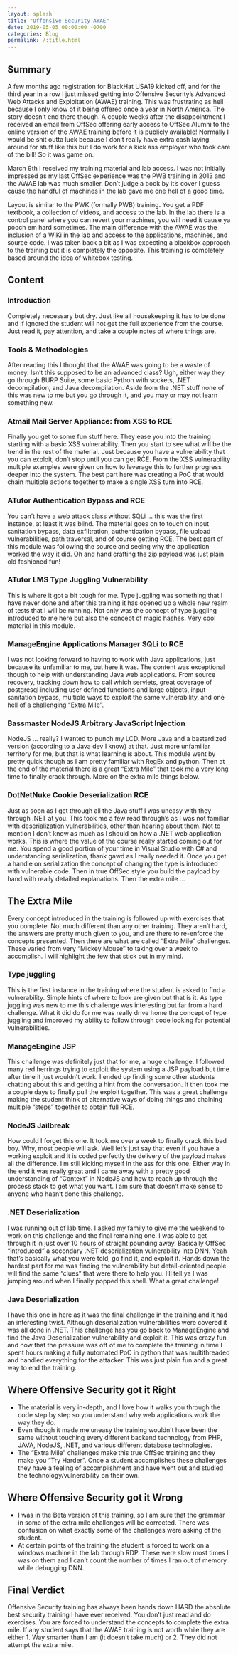 ```yaml
---
layout: splash
title: "Offensive Security AWAE"
date: 2019-05-05 00:00:00 -0700
categories: Blog
permalink: /:title.html
---
```

## Summary

A few months ago registration for BlackHat USA19 kicked off, and for the third year in a row I just missed getting into Offensive Security’s Advanced Web Attacks and Exploitation (AWAE) training.  This was frustrating as hell because I only know of it being offered once a year in North America.  The story doesn’t end there though.  A couple weeks after the disappointment I received an email from OffSec offering early access to OffSec Alumni to the online version of the AWAE training before it is publicly available!  Normally I would be shit outta luck because I don’t really have extra cash laying around for stuff like this but I do work for a kick ass employer who took care of the bill!  So it was game on.

March 9th I received my training material and lab access.  I was not initially impressed as my last OffSec experience was the PWB training in 2013 and the AWAE lab was much smaller.  Don’t judge a book by it’s cover I guess cause the handful of machines in the lab gave me one hell of a good time.

Layout is similar to the PWK (formally PWB) training.  You get a PDF textbook, a collection of videos, and access to the lab.  In the lab there is a control panel where you can revert your machines, you will need it cause ya pooch em hard sometimes.  The main difference with the AWAE was the inclusion of a WiKi in the lab and access to the applications, machines, and source code.  I was taken back a bit as I was expecting a blackbox approach to the training but it is completely the opposite.  This training is completely based around the idea of whitebox testing.

## Content

### Introduction
Completely necessary but dry.  Just like all housekeeping it has to be done and if ignored the student will not get the full experience from the course.  Just read it, pay attention, and take a couple notes of where things are.

### Tools & Methodologies
After reading this I thought that the AWAE was going to be a waste of money.  Isn’t this supposed to be an advanced class?  Ugh, either way they go through BURP Suite, some basic Python with sockets, .NET decompilation, and Java decompilation.  Aside from the .NET stuff none of this was new to me but you go through it, and you may or may not learn something new.

### Atmail Mail Server Appliance: from XSS to RCE
Finally you get to some fun stuff here.  They ease you into the training starting with a basic XSS vulnerability.  Then you start to see what will be the trend in the rest of the material.  Just because you have a vulnerability that you can exploit, don’t stop until you can get RCE.  From the XSS vulnerability multiple examples were given on how to leverage this to further progress deeper into the system.  The best part here was creating a PoC that would chain multiple actions together to make a single XSS turn into RCE.

### ATutor Authentication Bypass and RCE
You can’t have a web attack class without SQLi … this was the first instance, at least it was blind.  The material goes on to touch on input sanitation bypass, data exfiltration, authentication bypass, file upload vulnerabilities, path traversal, and of course getting RCE.  The best part of this module was following the source and seeing why the application worked the way it did.  Oh and hand crafting the zip payload was just plain old fashioned fun!

### ATutor LMS Type Juggling Vulnerability
This is where it got a bit tough for me.  Type juggling was something that I have never done and after this training it has opened up a whole new realm of tests that I will be running.  Not only was the concept of type juggling introduced to me here but also the concept of magic hashes.  Very cool material in this module.

### ManageEngine Applications Manager SQLi to RCE
I was not looking forward to having to work with Java applications, just because its unfamiliar to me, but here it was.  The content was exceptional though to help with understanding Java web applications.  From source recovery, tracking down how to call which servlets, great coverage of postgresql including user defined functions and large objects, input sanitation bypass, multiple ways to exploit the same vulnerability, and one hell of a challenging “Extra Mile”.

### Bassmaster NodeJS Arbitrary JavaScript Injection
NodeJS … really?  I wanted to punch my LCD.  More Java and a bastardized version (according to a Java dev I know) at that.  Just more unfamiliar territory for me, but that is what learning is about.  This module went by pretty quick though as I am pretty familiar with RegEx and python.  Then at the end of the material there is a great “Extra Mile” that took me a very long time to finally crack through.  More on the extra mile things below.

### DotNetNuke Cookie Deserialization RCE
Just as soon as I get through all the Java stuff I was uneasy with they through .NET at you.  This took me a few read through’s as I was not familiar with deserialization vulnerabilities, other than hearing about them.  Not to mention I don’t know as much as I should on how a .NET web application works.  This is where the value of the course really started coming out for me.  You spend a good portion of your time in Visual Studio with C# and understanding serialization, thank gawd as I really needed it.  Once you get a handle on serialization the concept of changing the type is introduced with vulnerable code.  Then in true OffSec style you build the payload by hand with really detailed explanations.  Then the extra mile …

## The Extra Mile

Every concept introduced in the training is followed up with exercises that you complete.  Not much different than any other training.  They aren’t hard, the answers are pretty much given to you, and are there to re-enforce the concepts presented.  Then there are what are called “Extra Mile” challenges.  These varied from very “Mickey Mouse” to taking over a week to accomplish.  I will highlight the few that stick out in my mind.

### Type juggling
This is the first instance in the training where the student is asked to find a vulnerability.  Simple hints of where to look are given but that is it.  As type juggling was new to me this challenge was interesting but far from a hard challenge.  What it did do for me was really drive home the concept of type juggling and improved my ability to follow through code looking for potential vulnerabilities.

### ManageEngine JSP
This challenge was definitely just that for me, a huge challenge.  I followed many red herrings trying to exploit the system using a JSP payload but time after time it just wouldn’t work.  I ended up finding some other students chatting about this and getting a hint from the conversation.  It then took me a couple days to finally pull the exploit together.  This was a great challenge making the student think of alternative ways of doing things and chaining multiple “steps” together to obtain full RCE.

### NodeJS Jailbreak
How could I forget this one.  It took me over a week to finally crack this bad boy.  Why, most people will ask.  Well let’s just say that even if you have a working exploit and it is coded perfectly the delivery of the payload makes all the difference.  I’m still kicking myself in the ass for this one.  Either way in the end it was really great and I came away with a pretty good understanding of “Context” in NodeJS and how to reach up through the process stack to get what you want.  I am sure that doesn’t make sense to anyone who hasn’t done this challenge.

### .NET Deserialization
I was running out of lab time.  I asked my family to give me the weekend to work on this challenge and the final remaining one.  I was able to get through it in just over 10 hours of straight pounding away.  Basically OffSec “introduced” a secondary .NET deserialization vulnerability into DNN.  Yeah that’s basically what you were told, go find it, and exploit it.  Hands down the hardest part for me was finding the vulnerability but detail-oriented people will find the same “clues” that were there to help you.  I’ll tell ya I was jumping around when I finally popped this shell.  What a great challenge!

### Java Deserialization
I have this one in here as it was the final challenge in the training and it had an interesting twist.  Although deserialization vulnerabilities were covered it was all done in .NET.  This challenge has you go back to ManageEngine and find the Java Deserialization vulnerability and exploit it.  This was crazy fun and now that the pressure was off of me to complete the training in time I spent hours making a fully automated PoC in python that was multithreaded and handled everything for the attacker.  This was just plain fun and a great way to end the training.

## Where Offensive Security got it Right

* The material is very in-depth, and I love how it walks you through the code step by step so you understand why web applications work the way they do.
* Even though it made me uneasy the training wouldn’t have been the same without touching every different backend technology from PHP, JAVA, NodeJS, .NET, and various different database technologies.
* The “Extra Mile” challenges make this true OffSec training and they make you “Try Harder”.  Once a student accomplishes these challenges they have a feeling of accomplishment and have went out and studied the technology/vulnerability on their own.

## Where Offensive Security got it Wrong

* I was in the Beta version of this training, so I am sure that the grammar in some of the extra mile challenges will be corrected.  There was confusion on what exactly some of the challenges were asking of the student.
* At certain points of the training the student is forced to work on a windows machine in the lab through RDP.  These were slow most times I was on them and I can’t count the number of times I ran out of memory while debugging DNN.

## Final Verdict

Offensive Security training has always been hands down HARD the absolute best security training I have ever received.  You don’t just read and do exercises.  You are forced to understand the concepts to complete the extra mile.  If any student says that the AWAE training is not worth while they are either 1. Way smarter than I am (it doesn’t take much) or 2. They did not attempt the extra mile.
